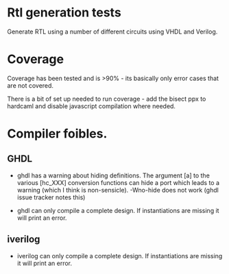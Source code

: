 # Rtl generation tests

Generate RTL using a number of different circuits using VHDL and Verilog.

# Coverage

Coverage has been tested and is >90% - its basically only error cases that are not
covered.

There is a bit of set up needed to run coverage - add the bisect ppx to hardcaml and
disable javascript compilation where needed.

# Compiler foibles.

## GHDL

* ghdl has a warning about hiding definitions. The argument [a] to the
  various [hc_XXX] conversion functions can hide a port which leads to
  a warning (which I think is non-sensicle). -Wno-hide does not work
  (ghdl issue tracker notes this)

* ghdl can only compile a complete design. If instantiations are
  missing it will print an error.

## iverilog

* iverilog can only compile a complete design. If instantiations are
  missing it will print an error.
